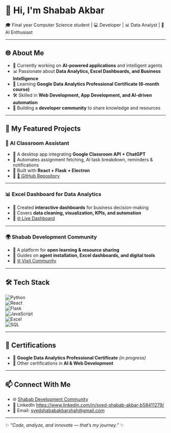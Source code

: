 # 👋 Hi, I'm Shabab Akbar  

🎓 Final year Computer Science student | 💻 Developer | 📊 Data Analyst | 🚀 AI Enthusiast  

---

## 🌐 About Me  
- 🔭 Currently working on **AI-powered applications** and intelligent agents  
- 📊 Passionate about **Data Analytics, Excel Dashboards, and Business Intelligence**  
- 🌱 Learning **Google Data Analytics Professional Certificate (6-month course)**  
- 🛠️ Skilled in **Web Development, App Development, and AI-driven automation**  
- 🤝 Building a **developer community** to share knowledge and resources  

---

## 🧠 My Featured Projects  

### 🤖 AI Classroom Assistant  
- 🔹 A desktop app integrating **Google Classroom API + ChatGPT**  
- 🔹 Automates assignment fetching, AI task breakdown, reminders & notifications  
- 🔹 Built with **React + Flask + Electron**  
- 🔗 [🔗 GitHub Repository](https://github.com/SyedShababAkbar/AI-Classroom-Assistant)

---

### 📊 Excel Dashboard for Data Analytics  
- 🔹 Created **interactive dashboards** for business decision-making  
- 🔹 Covers **data cleaning, visualization, KPIs, and automation**  
- 🔗 [🌐 Live Dashboard](https://excel-dashboa-git-c50931-syedshababakbarshah-gmailcoms-projects.vercel.app)

---

### 🌍 Shabab Development Community  
- 🔹 A platform for **open learning & resource sharing**  
- 🔹 Guides on **agent installation, Excel dashboards, and digital tools**  
- 🔗 [🌐 Visit Community](https://shabab-development-community.vercel.app/)

---

## 🛠️ Tech Stack  

![Python](https://img.shields.io/badge/Python-3776AB?style=for-the-badge&logo=python&logoColor=white)  
![React](https://img.shields.io/badge/React-20232A?style=for-the-badge&logo=react&logoColor=61DAFB)  
![Flask](https://img.shields.io/badge/Flask-000000?style=for-the-badge&logo=flask&logoColor=white)  
![JavaScript](https://img.shields.io/badge/JavaScript-F7DF1E?style=for-the-badge&logo=javascript&logoColor=black)  
![Excel](https://img.shields.io/badge/Excel-217346?style=for-the-badge&logo=microsoft-excel&logoColor=white)  
![SQL](https://img.shields.io/badge/SQL-CC2927?style=for-the-badge&logo=databricks&logoColor=white)  

---

## 📜 Certifications  
- 📌 **Google Data Analytics Professional Certificate** *(in progress)*  
- 📌 Other certifications in **AI & Web Development**  

---

## 📫 Connect With Me  
- 🌐 [Shabab Development Community](https://shabab-development-community.vercel.app/)  
- 💼 LinkedIn https://www.linkedin.com/in/syed-shabab-akbar-b58411279/
- 📧 Email: syedshababakbarshah@gmail.com 

---

✨ *“Code, analyze, and innovate — that’s my journey.”* ✨
